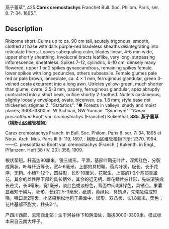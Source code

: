 燕子薹草",
425.**Carex cremostachys** Franchet Bull. Soc. Philom. Paris, sér. 8. 7: 34. 1895.",

## Description
Rhizome short. Culms up to ca. 90 cm tall, acutely trigonous, smooth, clothed at base with dark purple-red bladeless sheaths disintegrating into reticulate fibers. Leaves subequaling culm, blades linear, 4-6 mm wide, upper shortly sheathing. Involucral bracts leaflike, very long, surpassing inflorescence, sheathless. Spikes 7-12, cylindric, 6-10 cm, densely many flowered, upper 1 or 2 spikes gynaecandrous, remaining spikes female, lower spikes with long peduncles, others subsessile. Female glumes pale red or pale brown, lanceolate, ca. 4 × 1 mm, ferruginous glandular, green 3-veined costa excurrent into a long awn. Utricles yellow-green, much shorter than glume, ovate, 2.5-3 mm, papery, ferruginous glandular, apex abruptly contracted into a short beak, orifice shortly 2-toothed. Nutlets castaneous, slightly loosely enveloped, ovate, biconvex, ca. 1.8 mm; style base not thickened; stigmas 2.
  "Statistics": "● Forests in valleys, shady and moist places; 3000-3300 m. W Sichuan, NW Yunnan.
  "Synonym": "*Carex prescottiana* Boott var. *cremostachys* (Franchet) Kükenthal.
**385. 燕子薹草（横断山区维管植物）**

Carex cremostachys Franch. in Bull. Soc. Philom. Paris 8. ser. 7: 34, 1895 et Nouv. Arch. Mus. Paris III 9: 119, 1897, : 横断山区维管植物下册: 2370, 1994. ——C. prescottiana Boott var. cremostachys (Franch, ) Kukenth. in Engl., Pflanzenr. Heft 38 (IV. 20): 356, 1909.

根状茎短。秆高达90厘米，锐三棱形，平滑，基部叶鞘无叶片，深紫红色，分裂成网状。叶与秆近等长，宽4-6毫米，上部的具短鞘。苞片叶状，极长，长于花序，无鞘。小穗7-12个，圆柱形，长6-10厘米，花密生，上部的1-2个基部具雄花，其余的雌性除下部的具长柄外，其余的近无柄。雌花鳞片披针形，先端渐狭成长芒尖，长4毫米，宽1毫米，淡红色或淡棕色，背面中间3脉绿色，具锈点。果囊显著短于鳞片，卵形，长约2.5-3毫米，纸质，黄绿色，具锈点，先端急缩成短喙，喙口具2短齿。小坚果稍松地包于果囊中，卵形，双凸状，长1.8毫米，栗色；花柱基部不膨大，柱头2个。

产四川西部、云南西北部；生于河谷林下和阴湿处，海拔3000-3300米。模式标本采自云南大坪子。
